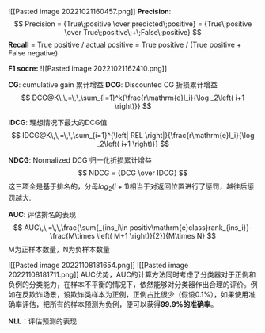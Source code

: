 ![[Pasted image 20221021160457.png]]
**Precision**: 
$$
Precision = {True\;positive \over predicted\;positive} = {True\;positive \over True\;positive\;+\;False\;positive}
$$
**Recall** = True positive / actual positive = True positive / (True positive + False negative)

**F1 socre:**
![[Pasted image 20221021162410.png]]

**CG**: cumulative gain 累计增益 
**DCG**: Discounted CG 折损累计增益
$$
DCG@K\,\,=\,\,\sum_{i=1}^k{\frac{r\mathrm{e}l_i}{\log _2\left( i+1 \right)}}
$$


**IDCG**: 理想情况下最大的DCG值
$$
IDCG@K\,\,=\,\,\sum_{i=1}^{\left| REL \right|}{\frac{r\mathrm{e}l_i}{\log _2\left( i+1 \right)}}
$$

**NDCG**: Normalized DCG 归一化折损累计增益
$$
NDCG = {DCG \over IDCG}
$$
这三项全是基于排名的，分母$log_2{(i+1)}$相当于对返回位置进行了惩罚，越往后惩罚越大.


**AUC**: 评估排名的表现
$$
AUC\,\,=\,\,\frac{\sum{_{ins_i\in positiv\mathrm{e}class}rank_{ins_i}}-\frac{M\times \left( M+1 \right)}{2}}{M\times N}
$$
M为正样本数量，N为负样本数量


![[Pasted image 20221108181654.png]]
![[Pasted image 20221108181711.png]]
AUC优势，AUC的计算方法同时考虑了分类器对于正例和负例的分类能力，在样本不平衡的情况下，依然能够对分类器作出合理的评价。例如在反欺诈场景，设欺诈类样本为正例，正例占比很少（假设0.1%），如果使用准确率评估，把所有的样本预测为负例，便可以获得**99.9%的准确率**。


**NLL**：评估预测的表现